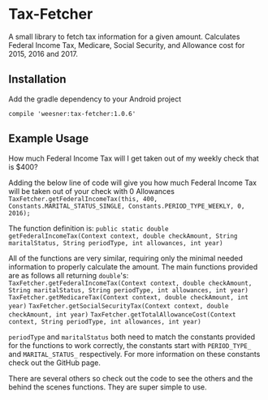 # Tax-Fetcher
  A small library to fetch tax information for a given amount. Calculates Federal Income Tax, Medicare, Social Security, and Allowance cost for 2015, 2016 and 2017.

## Installation
  Add the gradle dependency to your Android project
  
  `compile 'weesner:tax-fetcher:1.0.6'`

## Example Usage
  How much Federal Income Tax will I get taken out of my weekly check that is $400?
  
  Adding the below line of code will give you how much Federal Income Tax will be taken out of your check with 0 Allowances
  `TaxFetcher.getFederalIncomeTax(this, 400, Constants.MARITAL_STATUS_SINGLE, Constants.PERIOD_TYPE_WEEKLY, 0, 2016);`
  
  The function definition is:
  `public static double getFederalIncomeTax(Context context, double checkAmount, String maritalStatus, String periodType, int allowances, int year)`
  
  All of the functions are very similar, requiring only the minimal needed information to properly calculate the amount.
  The main functions provided are as follows all returning `double`'s:
  `TaxFetcher.getFederalIncomeTax(Context context, double checkAmount, String maritalStatus, String periodType, int allowances, int year)`
  `TaxFetcher.getMedicareTax(Context context, double checkAmount, int year)`
  `TaxFetcher.getSocialSecurityTax(Context context, double checkAmount, int year)`
  `TaxFetcher.getTotalAllowanceCost(Context context, String periodType, int allowances, int year)`
  
  `periodType` and `maritalStatus` both need to match the constants provided for the functions to work correctly, the constants start
  with `PERIOD_TYPE_` and `MARITAL_STATUS_` respectively. For more information on these constants check out the GitHub page.
   
  There are several others so check out the code to see the others and the behind the scenes functions. They are super simple to use.
  